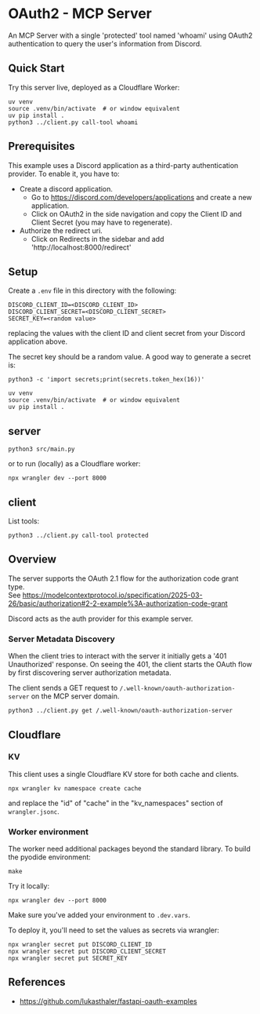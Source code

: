 # OAuth2 - MCP Server
An MCP Server with a  single 'protected' tool named 'whoami' using OAuth2 authentication to query the user's information from Discord.


## Quick Start
Try this server live, deployed as a Cloudflare Worker:
```shell
uv venv
source .venv/bin/activate  # or window equivalent
uv pip install .
python3 ../client.py call-tool whoami
```

## Prerequisites
This example uses a Discord application as a third-party authentication provider.  To enable it, you have to:
* Create a discord application.
  * Go to https://discord.com/developers/applications and create a new application.
  * Click on OAuth2 in the side navigation and copy the Client ID and Client Secret (you may have to regenerate).
* Authorize the redirect uri.
  * Click on Redirects in the sidebar and add 'http://localhost:8000/redirect'

## Setup
Create a `.env` file in this directory with the following:
```shell
DISCORD_CLIENT_ID=<DISCORD_CLIENT_ID>
DISCORD_CLIENT_SECRET=<DISCORD_CLIENT_SECRET>
SECRET_KEY=<random value>
```
replacing the values with the client ID and client secret from your Discord application above.

The secret key should be a random value.  A good way to generate a secret is:
```shell
python3 -c 'import secrets;print(secrets.token_hex(16))'
```

```shell
uv venv
source .venv/bin/activate  # or window equivalent
uv pip install .
```

## server
```shell
python3 src/main.py
```

or to run (locally) as a Cloudflare worker:
```shell
npx wrangler dev --port 8000
```

## client

List tools:
```shell
python3 ../client.py call-tool protected
```

## Overview
The server supports the OAuth 2.1 flow for the authorization code grant type.  
See https://modelcontextprotocol.io/specification/2025-03-26/basic/authorization#2-2-example%3A-authorization-code-grant

Discord acts as the auth provider for this example server.

### Server Metadata Discovery
When the client tries to interact with the server it initially gets a '401 Unauthorized' response.
On seeing the 401, the client starts the OAuth flow by first discovering server authorization metadata.

The client sends a GET request to `/.well-known/oauth-authorization-server` on the MCP server domain.

```shell
python3 ../client.py get /.well-known/oauth-authorization-server
```

## Cloudflare

### KV
This client uses a single Cloudflare KV store for both cache and clients.

```shell
npx wrangler kv namespace create cache
```

and replace the "id" of "cache" in the "kv_namespaces" section of `wrangler.jsonc`.

### Worker environment
The worker need additional packages beyond the standard library.  To build the pyodide environment:
```shell
make
```

Try it locally:
```shell
npx wrangler dev --port 8000
```

Make sure you've added your environment to `.dev.vars`.

To deploy it, you'll need to set the values as secrets via wrangler:
```shell
npx wrangler secret put DISCORD_CLIENT_ID
npx wrangler secret put DISCORD_CLIENT_SECRET
npx wrangler secret put SECRET_KEY
```

## References
* https://github.com/lukasthaler/fastapi-oauth-examples
